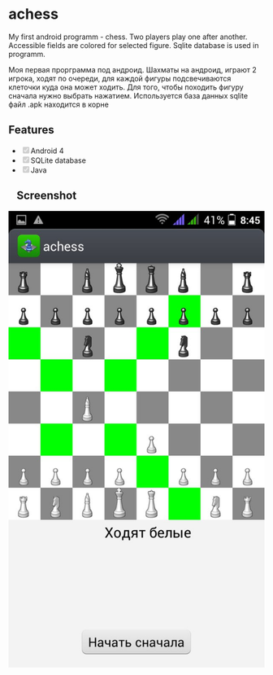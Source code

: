 ﻿# achess 
My first android programm - chess. Two players play one after another. Accessible fields are colored for selected figure. Sqlite database is used in programm.

Моя первая прорграмма под андроид. Шахматы на андроид, играют 2 игрока, ходят по очереди, для каждой фигуры подсвечиваются клеточки куда она может ходить.
Для того, чтобы походить фигуру сначала нужно выбрать нажатием.
Используется база данных sqlite
файл .apk находится в корне 
<h2>Features</h2>
<ul class="contains-task-list">
<li class="task-list-item"><input type="checkbox" class="task-list-item-checkbox" checked="" disabled="">Android 4</li>
<li class="task-list-item"><input type="checkbox" class="task-list-item-checkbox" checked="" disabled="">SQLite database</li>
<li class="task-list-item"><input type="checkbox" class="task-list-item-checkbox" checked="" disabled="">Java</li>
</ul>
<h2><a id="user-content-screenshot" class="anchor" href="#screenshot" aria-hidden="true"><svg aria-hidden="true" class="octicon octicon-link" height="16" version="1.1" viewBox="0 0 16 16" width="16"></svg></a>Screenshot</h2>
<p><a href="/screen.jpg" target="_blank"><img src="/screen.jpg" style="max-width:100%;"></a></p>
